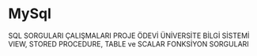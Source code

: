 # MySql
SQL SORGULARI ÇALIŞMALARI
PROJE ÖDEVİ
ÜNİVERSİTE BİLGİ SİSTEMİ VIEW, STORED PROCEDURE, TABLE ve SCALAR FONKSİYON SORGULARI
